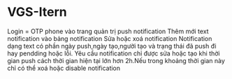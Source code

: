 # VGS-Itern
Login = OTP phone vào trang quản trị push notification
Thêm mới text notification vào bảng notification
Sửa hoặc xoá notification
Notification dạng text có phần ngày push,ngày tạo,người tạo và trạng thái đã push đi hay pendding hoặc lỗi.
Yêu cầu notification chỉ được sửa hoặc tạo  khi thời gian push cách thời gian hiện tại lớn hơn 2h.Nếu trong khoảng thời gian này chỉ có thể xoá hoặc disable notification
